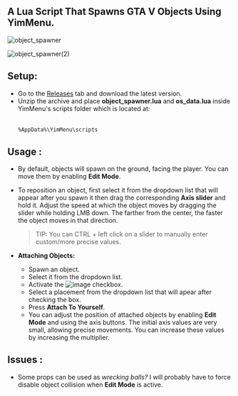 ## A Lua Script That Spawns GTA V Objects Using YimMenu.

![object_spawner](https://github.com/xesdoog/object-spawner/assets/66764345/8d7e9b57-b57c-48bb-a1b6-aa99c86d2c88)

![object_spawner(2)](https://github.com/xesdoog/object-spawner/assets/66764345/8c5910ea-b252-4951-a8b5-145617156107)

## Setup:
- Go to the [Releases](https://github.com/xesdoog/object-spawner/releases/latest) tab and download the latest version.
- Unzip the archive and place **object_spawner.lua** and **os_data.lua** inside YimMenu's scripts folder which is located at:
  ######
      %AppData%\YimMenu\scripts

## Usage :
- By default, objects will spawn on the ground, facing the player. You can move them by enabling **Edit Mode**.
- To reposition an object, first select it from the dropdown list that will appear after you spawn it then drag the corresponding **Axis slider** and hold it. Adjust the speed at which the object moves by dragging the slider while holding LMB down. The farther from the center, the faster the object moves in that direction.

  > TIP: You can CTRL + left click on a slider to manually enter custom/more precise values.

- **Attaching Objects:**
    - Spawn an object.
    - Select it from the dropdown list.
    - Activate the ![image](https://github.com/xesdoog/object-spawner/assets/66764345/8897ec31-b494-4c31-b7a7-499591fdc84b) checkbox.
    - Select a placement from the dropdown list that will apear after checking the box.
    - Press **Attach To Yourself**.
    - You can adjust the position of attached objects by enabling **Edit Mode** and using the axis buttons. The initial axis values are very small, allowing precise movements. You can increase these values by increasing the multiplier.

## Issues :
* Some props can be used as _wrecking balls?_ I will probably have to force disable object collision when **Edit Mode** is active.
